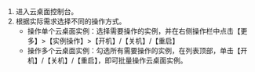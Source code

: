 1. 进入云桌面控制台。
2. 根据实际需求选择不同的操作方式。
    - 操作单个云桌面实例：选择需要操作的实例，并在右侧操作栏中点击【更多】>【实例操作】>【开机】/【关机】/【重启】
    - 操作多个云桌面实例：勾选所有需要操作的实例，在列表顶部，单击【开机】/【关机】/【重启】，即可批量操作云桌面实例。
